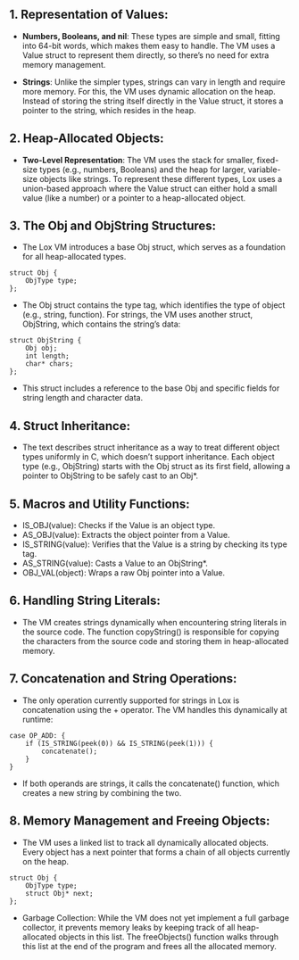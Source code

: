 ## 1. Representation of Values:

- **Numbers, Booleans, and nil**: These types are simple and small, fitting into 64-bit words, which makes them easy to handle. The VM uses a Value struct to represent them directly, so there’s no need for extra memory management.

- **Strings**: Unlike the simpler types, strings can vary in length and require more memory. For this, the VM uses dynamic allocation on the heap. Instead of storing the string itself directly in the Value struct, it stores a pointer to the string, which resides in the heap.

## 2. Heap-Allocated Objects:

- **Two-Level Representation**: The VM uses the stack for smaller, fixed-size types (e.g., numbers, Booleans) and the heap for larger, variable-size objects like strings. To represent these different types, Lox uses a union-based approach where the Value struct can either hold a small value (like a number) or a pointer to a heap-allocated object.

## 3. The Obj and ObjString Structures:

- The Lox VM introduces a base Obj struct, which serves as a foundation for all heap-allocated types.

```
struct Obj {
    ObjType type;
};
```

- The Obj struct contains the type tag, which identifies the type of object (e.g., string, function). For strings, the VM uses another struct, ObjString, which contains the string’s data:

```
struct ObjString {
    Obj obj;
    int length;
    char* chars;
};
```

- This struct includes a reference to the base Obj and specific fields for string length and character data.

## 4. Struct Inheritance:

- The text describes struct inheritance as a way to treat different object types uniformly in C, which doesn’t support inheritance. Each object type (e.g., ObjString) starts with the Obj struct as its first field, allowing a pointer to ObjString to be safely cast to an Obj*.

## 5. Macros and Utility Functions:

- IS_OBJ(value): Checks if the Value is an object type.
- AS_OBJ(value): Extracts the object pointer from a Value.
- IS_STRING(value): Verifies that the Value is a string by checking its type tag.
- AS_STRING(value): Casts a Value to an ObjString*.
- OBJ_VAL(object): Wraps a raw Obj pointer into a Value.

## 6. Handling String Literals:
- The VM creates strings dynamically when encountering string literals in the source code. The function copyString() is responsible for copying the characters from the source code and storing them in heap-allocated memory.

## 7. Concatenation and String Operations:
- The only operation currently supported for strings in Lox is concatenation using the + operator. The VM handles this dynamically at runtime:

```
case OP_ADD: {
    if (IS_STRING(peek(0)) && IS_STRING(peek(1))) {
        concatenate();
    }
}
```

- If both operands are strings, it calls the concatenate() function, which creates a new string by combining the two.

## 8. Memory Management and Freeing Objects:
- The VM uses a linked list to track all dynamically allocated objects. Every object has a next pointer that forms a chain of all objects currently on the heap.

```
struct Obj {
    ObjType type;
    struct Obj* next;
};
```
- Garbage Collection: While the VM does not yet implement a full garbage collector, it prevents memory leaks by keeping track of all heap-allocated objects in this list. The freeObjects() function walks through this list at the end of the program and frees all the allocated memory.